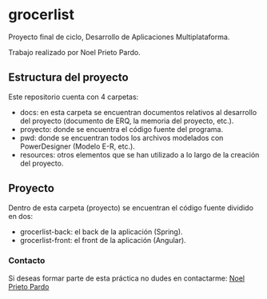 # grocerlist
Proyecto final de ciclo, Desarrollo de Aplicaciones Multiplataforma.

Trabajo realizado por Noel Prieto Pardo.

## Estructura del proyecto
Este repositorio cuenta con 4 carpetas:
- docs: en esta carpeta se encuentran documentos relativos al desarrollo del proyecto (documento de ERQ, la memoria del proyecto, etc.).
- proyecto: donde se encuentra el código fuente del programa.
- pwd: donde se encuentran todos los archivos modelados con PowerDesigner (Modelo E-R, etc.).
- resources: otros elementos que se han utilizado a lo largo de la creación del proyecto.

## Proyecto
Dentro de esta carpeta (proyecto) se encuentran el código fuente dividido en dos:
- grocerlist-back: el back de la aplicación (Spring).
- grocerlist-front: el front de la aplicación (Angular).

### Contacto
Si deseas formar parte de esta práctica no dudes en contactarme:
[Noel Prieto Pardo](noel.prieto.uva@gmail.com)
